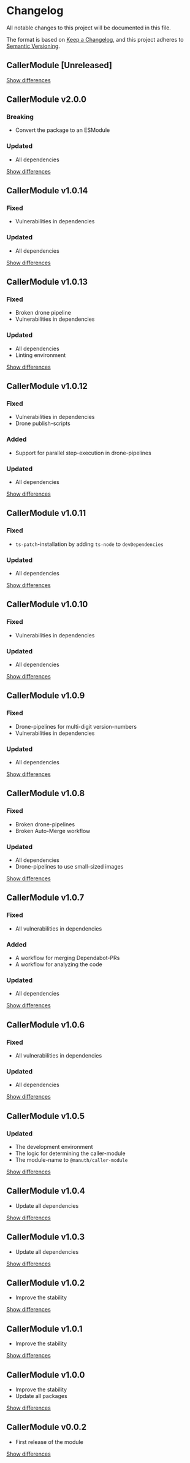 # Changelog
All notable changes to this project will be documented in this file.

The format is based on [Keep a Changelog](https://keepachangelog.com/en/1.0.0/),
and this project adheres to [Semantic Versioning](https://semver.org/spec/v2.0.0.html).

## CallerModule [Unreleased]

[Show differences](https://github.com/manuth/CallerModule/compare/v2.0.0...dev)

## CallerModule v2.0.0
### Breaking
  - Convert the package to an ESModule

### Updated
  - All dependencies

[Show differences](https://github.com/manuth/CallerModule/compare/v1.0.14...v2.0.0)

## CallerModule v1.0.14
### Fixed
  - Vulnerabilities in dependencies

### Updated
  - All dependencies

[Show differences](https://github.com/manuth/CallerModule/compare/v1.0.13...v1.0.14)

## CallerModule v1.0.13
### Fixed
  - Broken drone pipeline
  - Vulnerabilities in dependencies

### Updated
  - All dependencies
  - Linting environment

[Show differences](https://github.com/manuth/CallerModule/compare/v1.0.12...v1.0.13)

## CallerModule v1.0.12
### Fixed
  - Vulnerabilities in dependencies
  - Drone publish-scripts

### Added
  - Support for parallel step-execution in drone-pipelines

### Updated
  - All dependencies

[Show differences](https://github.com/manuth/CallerModule/compare/v1.0.11...v1.0.12)

## CallerModule v1.0.11
### Fixed
  - `ts-patch`-installation by adding `ts-node` to `devDependencies`

### Updated
  - All dependencies

[Show differences](https://github.com/manuth/CallerModule/compare/v1.0.10...v1.0.11)

## CallerModule v1.0.10
### Fixed
  - Vulnerabilities in dependencies

### Updated
  - All dependencies

[Show differences](https://github.com/manuth/CallerModule/compare/v1.0.9...v1.0.10)

## CallerModule v1.0.9
### Fixed
  - Drone-pipelines for multi-digit version-numbers
  - Vulnerabilities in dependencies

### Updated
  - All dependencies

[Show differences](https://github.com/manuth/CallerModule/compare/v1.0.8...v1.0.9)

## CallerModule v1.0.8
### Fixed
  - Broken drone-pipelines
  - Broken Auto-Merge workflow

### Updated
  - All dependencies
  - Drone-pipelines to use small-sized images

[Show differences](https://github.com/manuth/CallerModule/compare/v1.0.7...v1.0.8)

## CallerModule v1.0.7
### Fixed
  - All vulnerabilities in dependencies

### Added
  - A workflow for merging Dependabot-PRs
  - A workflow for analyzing the code

### Updated
  - All dependencies

[Show differences](https://github.com/manuth/CallerModule/compare/v1.0.6...v1.0.7)

## CallerModule v1.0.6
### Fixed
  - All vulnerabilities in dependencies

### Updated
  - All dependencies

[Show differences](https://github.com/manuth/CallerModule/compare/v1.0.5...v1.0.6)

## CallerModule v1.0.5
### Updated
  - The development environment
  - The logic for determining the caller-module
  - The module-name to `@manuth/caller-module`

[Show differences](https://github.com/manuth/CallerModule/compare/v1.0.4...v1.0.5)


## CallerModule v1.0.4
  - Update all dependencies

[Show differences](https://github.com/manuth/CallerModule/compare/v1.0.3...v1.0.4)

## CallerModule v1.0.3
  - Update all dependencies

[Show differences](https://github.com/manuth/CallerModule/compare/v1.0.2...v1.0.3)

## CallerModule v1.0.2
  - Improve the stability

[Show differences](https://github.com/manuth/CallerModule/compare/v1.0.1...v1.0.2)

## CallerModule v1.0.1
  - Improve the stability

[Show differences](https://github.com/manuth/CallerModule/compare/v1.0.0...v1.0.1)

## CallerModule v1.0.0
  - Improve the stability
  - Update all packages

[Show differences](https://github.com/manuth/CallerModule/compare/v0.0.2...v1.0.0)

## CallerModule v0.0.2
  - First release of the module

[Show differences](https://github.com/manuth/CallerModule/compare/ea4b1645e86833c8d4fc8128322cc0d22e1f4897...v0.0.2)
